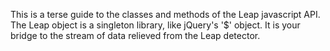 This is a terse guide to the classes and methods of the Leap javascript API.
The Leap object is a singleton library, like jQuery's '$' object.
It is your bridge to the stream of data relieved from the Leap detector.